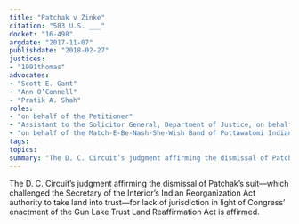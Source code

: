```yaml
---
title: "Patchak v Zinke"
citation: "583 U.S. ___"
docket: "16-498"
argdate: "2017-11-07"
publishdate: "2018-02-27"
justices:
- "1991thomas"
advocates:
- "Scott E. Gant"
- "Ann O’Connell"
- "Pratik A. Shah"
roles:
- "on behalf of the Petitioner"
- "Assistant to the Solicitor General, Department of Justice, on behalf of the federal Respondents"
- "on behalf of the Match-E-Be-Nash-She-Wish Band of Pottawatomi Indians Respondent"
tags:
topics:
summary: "The D. C. Circuit’s judgment affirming the dismissal of Patchak’s suit—which challenged the Secretary of the Interior’s Indian Reorganization Act authority to take land into trust—for lack of jurisdiction in light of Congress’ enactment of the Gun Lake Trust Land Reaffirmation Act is affirmed."
---
```

The D. C. Circuit’s judgment affirming the dismissal of Patchak’s suit—which challenged the Secretary of the Interior’s Indian Reorganization Act authority to take land into trust—for lack of jurisdiction in light of Congress’ enactment of the Gun Lake Trust Land Reaffirmation Act is affirmed.

